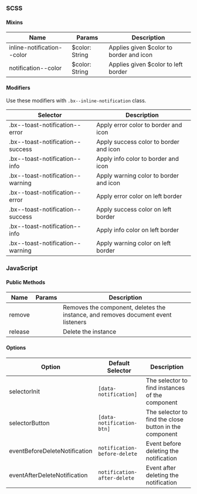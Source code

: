 ### SCSS

#### Mixins

| Name                       | Params         | Description                             |
|----------------------------|----------------|-----------------------------------------|
| inline-notification--color | $color: String | Applies given $color to border and icon |
| notification--color        | $color: String | Applies given $color to left border     |


#### Modifiers

Use these modifiers with `.bx--inline-notification` class.

| Selector                         | Description                        |
|----------------------------------|------------------------------------|
| .bx--toast-notification--error   | Apply error color to border and icon   |
| .bx--toast-notification--success | Apply success color to border and icon |
| .bx--toast-notification--info    | Apply info color to border and icon    |
| .bx--toast-notification--warning | Apply warning color to border and icon |
| .bx--toast-notification--error   | Apply error color on left border   |
| .bx--toast-notification--success | Apply success color on left border |
| .bx--toast-notification--info    | Apply info color on left border    |
| .bx--toast-notification--warning | Apply warning color on left border |

### JavaScript

#### Public Methods

| Name    | Params | Description                                                                       |
|---------|--------|-----------------------------------------------------------------------------------|
| remove  |        | Removes the component, deletes the instance, and removes document event listeners |
| release |        | Delete the instance                                                               |


#### Options

| Option                        | Default Selector             | Description                                               |
|-------------------------------|------------------------------|-----------------------------------------------------------|
| selectorInit                  | `[data-notification]`        | The selector to find instances of the component           |
| selectorButton                | `[data-notification-btn]`    | The selector to find the close button in the component    |
| eventBeforeDeleteNotification | `notification-before-delete` | Event before deleting the notification                    |
| eventAfterDeleteNotification  | `notification-after-delete`  | Event after deleting the notification                     |
